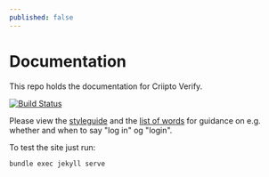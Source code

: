 ```yaml
---
published: false
---
```


# Documentation
This repo holds the documentation for Criipto Verify.

[![Build Status](https://dev.azure.com/CriiptoDev/Criipto%20Docs/_apis/build/status/Criipto%20Docs-CI?branchName=master)](https://dev.azure.com/CriiptoDev/Criipto%20Docs/_build/latest?definitionId=6&branchName=master)


Please view the [styleguide](./STYLEGUIDE.MD) and the [list of words](./WORDS.md) for guidance on e.g. whether and when to say "log in" og "login".

To test the site just run: 
```
bundle exec jekyll serve
``` 